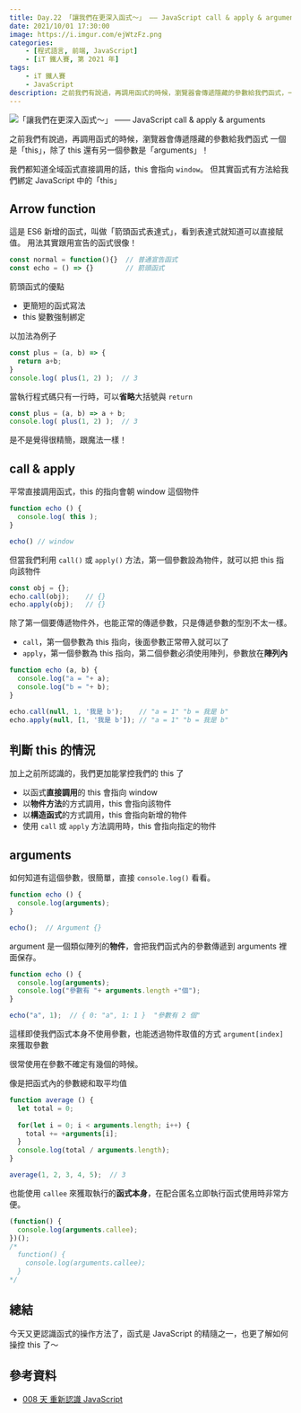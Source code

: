 ```yaml
---
title: Day.22 「讓我們在更深入函式～」 —— JavaScript call & apply & arguments
date: 2021/10/01 17:30:00
image: https://i.imgur.com/ejWtzFz.png
categories:
    - [程式語言, 前端, JavaScript]
    - [iT 鐵人賽, 第 2021 年]
tags: 
    - iT 鐵人賽
    - JavaScript
description: 之前我們有說過，再調用函式的時候，瀏覽器會傳遞隱藏的參數給我們函式，一個是「this」，除了 this 還有另一個參數是「arguments」！
---
```


![「讓我們在更深入函式～」 —— JavaScript call & apply & arguments](https://i.imgur.com/ejWtzFz.png)

之前我們有說過，再調用函式的時候，瀏覽器會傳遞隱藏的參數給我們函式
一個是「this」，除了 this 還有另一個參數是「arguments」！

我們都知道全域函式直接調用的話，this 會指向 `window`。
但其實函式有方法給我們綁定 JavaScript 中的「this」

## Arrow function

這是 ES6 新增的函式，叫做「箭頭函式表達式」，看到表達式就知道可以直接賦值。
用法其實跟用宣告的函式很像！

```javascript
const normal = function(){}  // 普通宣告函式
const echo = () => {}        // 箭頭函式
```

箭頭函式的優點

- 更簡短的函式寫法
- this 變數強制綁定

以加法為例子

```javascript
const plus = (a, b) => {
  return a+b;
}
console.log( plus(1, 2) );  // 3
```

當執行程式碼只有一行時，可以**省略**大括號與 `return`

```javascript
const plus = (a, b) => a + b;
console.log( plus(1, 2) );  // 3
```

是不是覺得很精簡，跟魔法一樣！

## call & apply

平常直接調用函式，this 的指向會朝 window 這個物件

```javascript
function echo () {
  console.log( this );  
}

echo() // window
```

但當我們利用 `call()` 或 `apply()` 方法，第一個參數設為物件，就可以把 this 指向該物件

```javascript
const obj = {};
echo.call(obj);    // {}
echo.apply(obj);   // {}
```

除了第一個要傳遞物件外，也能正常的傳遞參數，只是傳遞參數的型別不太一樣。

- `call`，第一個參數為 this 指向，後面參數正常帶入就可以了
- `apply`，第一個參數為 this 指向，第二個參數必須使用陣列，參數放在**陣列內**

```javascript
function echo (a, b) {
  console.log("a = "+ a);
  console.log("b = "+ b);
}

echo.call(null, 1, '我是 b');    // "a = 1" "b = 我是 b" 
echo.apply(null, [1, '我是 b']); // "a = 1" "b = 我是 b" 
```

## 判斷 this 的情況

加上之前所認識的，我們更加能掌控我們的 this 了

- 以函式**直接調用**的 this 會指向 window
- 以**物件方法**的方式調用，this 會指向該物件
- 以**構造函式**的方式調用，this 會指向新增的物件
- 使用 `call` 或 `apply` 方法調用時，this 會指向指定的物件

## arguments

如何知道有這個參數，很簡單，直接 `console.log()` 看看。

```javascript
function echo () {
  console.log(arguments);
}

echo();  // Argument {}
```

argument 是一個類似陣列的**物件**，會把我們函式內的參數傳遞到 arguments 裡面保存。

```javascript
function echo () {
  console.log(arguments);
  console.log("參數有 "+ arguments.length +"個");
}

echo("a", 1);  // { 0: "a", 1: 1 }  "參數有 2 個"
```

這樣即使我們函式本身不使用參數，也能透過物件取值的方式 `argument[index]` 來獲取參數

很常使用在參數不確定有幾個的時候。

像是把函式內的參數總和取平均值

```javascript
function average () {
  let total = 0;
  
  for(let i = 0; i < arguments.length; i++) {
    total += +arguments[i];
  }
  console.log(total / arguments.length);
}

average(1, 2, 3, 4, 5);  // 3
```

也能使用 `callee` 來獲取執行的**函式本身**，在配合匿名立即執行函式使用時非常方便。

```javascript
(function() {
  console.log(arguments.callee);
})();  
/*
  function() {
    console.log(arguments.callee);
  }
*/
```

## 總結

今天又更認識函式的操作方法了，函式是 JavaScript 的精隨之一，也更了解如何操控 this 了～

## 參考資料

- [008 天 重新認識 JavaScript](https://www.tenlong.com.tw/products/9789864344130)

